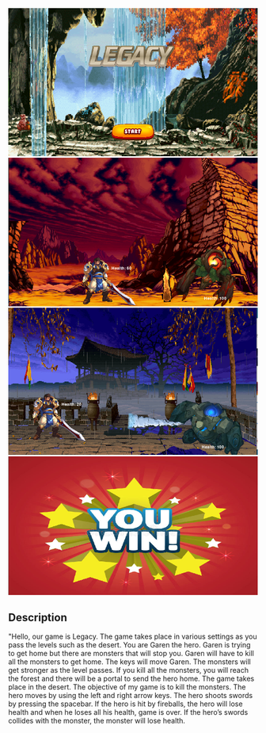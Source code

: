 <img src =https://github.com/xiaoweicui/legacy/blob/master/legacy/game.PNG>
<img src =https://github.com/xiaoweicui/legacy/blob/master/legacy/game2.PNG>
<img src =https://github.com/xiaoweicui/legacy/blob/master/legacy/game3.PNG>
<img src =https://github.com/xiaoweicui/legacy/blob/master/legacy/game4.PNG>
<h2> Description </h2>
<p> "Hello, our game is Legacy. The game takes place in various settings as you pass the levels such as the desert. You are Garen the hero. Garen is trying to get home but there are monsters that will stop you. Garen will have to kill all the monsters to get home. The keys will move Garen. The monsters will get stronger as the level passes. If you kill all the monsters, you will reach the forest and there will be a portal to send the hero home. The game takes place in the desert. The objective of my game is to kill the monsters. The hero moves by using the left and right arrow keys. The hero shoots swords by pressing the spacebar. If the hero is hit by fireballs, the hero will lose health and when he loses all his health, game is over. If the hero’s swords collides with the monster, the monster will lose health. </p> 
